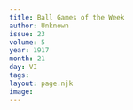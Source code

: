 ```yaml
---
title: Ball Games of the Week
author: Unknown
issue: 23
volume: 5
year: 1917
month: 21
day: VI
tags:
layout: page.njk
image:
---
```

